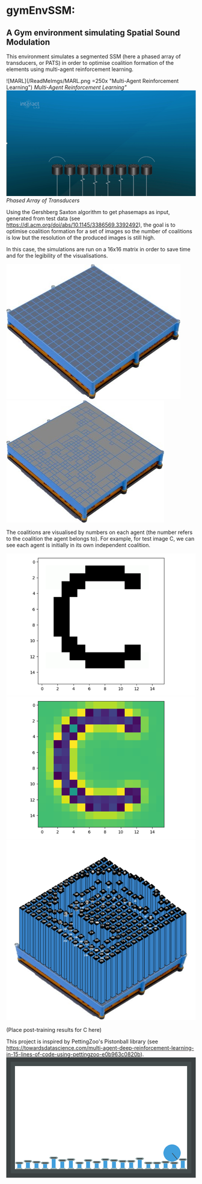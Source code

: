 # gymEnvSSM:
## A Gym environment simulating Spatial Sound Modulation

This environment simulates a segmented SSM (here a phased array of transducers, or PATS) in order to optimise coalition formation of the elements using multi-agent reinforcement learning.

![MARL](/ReadMeImgs/MARL.png =250x "Multi-Agent Reinforcement Learning")
*Multi-Agent Reinforcement Learning"*
![PATS](/ReadMeImgs/PATS.gif "Phased Array of Transducers")
*Phased Array of Transducers*

Using the Gershberg Saxton algorithm to get phasemaps as input, generated from test data (see https://dl.acm.org/doi/abs/10.1145/3386569.3392492),
the goal is to optimise coalition formation for a set of images so the number of coalitions is low but the resolution of the produced images is still high.

In this case, the simulations are run on a 16x16 matrix in order to save time and for the legibility of the visualisations.

![SSM 256](/ReadMeImgs/SSM256.jpg "SSM with 256 elements")
![SSM example groupings](/ReadMeImgs/coalitions.jpg "Possible coalitions for 1024 elements")

The coalitions are visualised by numbers on each agent (the number refers to the coalition the agent belongs to).
For example, for test image C, we can see each agent is initially in its own independent coalition.

![C](/ReadMeImgs/C.png "Test image C")
![C GS](/ReadMeImgs/CGS.png "Gershberg Saxton output: phasemap for test image C")
![initial coalitions](/ReadMeImgs/Coutput.png "gymEnvSSM visualisation for initial set of coalitions, where each agent is independent")

(Place post-training results for C here)

This project is inspired by PettingZoo's Pistonball library (see https://towardsdatascience.com/multi-agent-deep-reinforcement-learning-in-15-lines-of-code-using-pettingzoo-e0b963c0820b).
![pistonball](/ReadMeImgs/MARLtut.gif "Pistonball tutorial results")